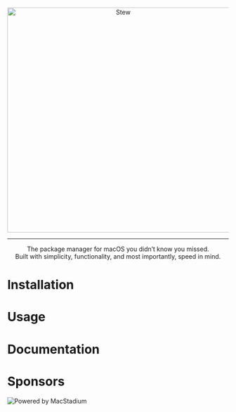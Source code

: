 <p align="center">
  <br />
  <img src="https://raw.githubusercontent.com/stewproject/branding/main/logos/rounded/rounded.svg" alt="Stew" width="512" height="512">
  <hr />
</p>
<p align="center">
  The package manager for macOS you didn’t know you missed. <br />
  Built with simplicity, functionality, and most importantly, speed in mind.
</p>

# Installation

# Usage

# Documentation

# Sponsors

![Powered by MacStadium](https://uploads-ssl.webflow.com/5ac3c046c82724970fc60918/5c019d917bba312af7553b49_MacStadium-developerlogo.png)
